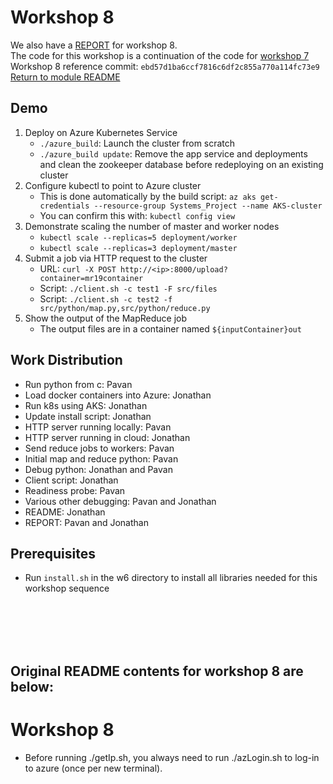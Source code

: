 # Workshop 8  

We also have a [REPORT](../../w7/REPORT_W8.md) for workshop 8.  
The code for this workshop is a continuation of the code for [workshop 7](../../w7/)  
Workshop 8 reference commit: `ebd57d1ba6ccf7816c6df2c855a770a114fc73e9`  
[Return to module README](../README.md)  

## Demo  
1. Deploy on Azure Kubernetes Service  
    - `./azure_build`: Launch the cluster from scratch  
    - `./azure_build update`: Remove the app service and deployments and clean the zookeeper database before redeploying on an existing cluster  
2. Configure kubectl to point to Azure cluster  
    - This is done automatically by the build script: `az aks get-credentials --resource-group Systems_Project --name AKS-cluster`  
    - You can confirm this with: `kubectl config view`  
3. Demonstrate scaling the number of master and worker nodes  
    - `kubectl scale --replicas=5 deployment/worker`  
    - `kubectl scale --replicas=3 deployment/master`  
4. Submit a job via HTTP request to the cluster  
    - URL: `curl -X POST http://<ip>:8000/upload?container=mr19container`  
    - Script: `./client.sh -c test1 -F src/files`  
    - Script: `./client.sh -c test2 -f src/python/map.py,src/python/reduce.py`  
5. Show the output of the MapReduce job  
    - The output files are in a container named `${inputContainer}out`  

## Work Distribution  
- Run python from c: Pavan  
- Load docker containers into Azure: Jonathan  
- Run k8s using AKS: Jonathan  
- Update install script: Jonathan  
- HTTP server running locally: Pavan  
- HTTP server running in cloud: Jonathan  
- Send reduce jobs to workers: Pavan  
- Initial map and reduce python: Pavan  
- Debug python: Jonathan and Pavan  
- Client script: Jonathan  
- Readiness probe: Pavan  
- Various other debugging: Pavan and Jonathan  
- README: Jonathan  
- REPORT: Pavan and Jonathan  


## Prerequisites  
- Run `install.sh` in the w6 directory to install all libraries needed for this workshop sequence  

&nbsp;  
&nbsp;  
&nbsp;  
&nbsp;  

Original README contents for workshop 8 are below:  
---
# Workshop 8

- Before running ./getIp.sh, you always need to run ./azLogin.sh to log-in to azure (once per new terminal).
